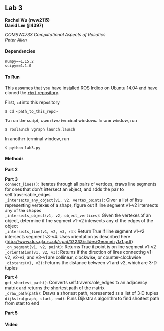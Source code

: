 ## Lab 3
**Rachel Wu (rww2115)**  
**David Lee (jl4397)**

*COMSW4733 Computational Aspects of Robotics*  
*Peter Allen*

#### Dependencies
```
numpy==1.15.2
scipy==1.1.0
```

#### To Run
This assumes that you have installed ROS Indigo on Ubuntu 14.04 and have cloned the [`rbx1` repository](https://github.com/pirobot/rbx1).

First, `cd` into this repository
```
$ cd <path_to_this_repo>
```

To run the script, open two terminal windows. In one window, run
```
$ roslaunch vgraph launch.launch
```

In another terminal window, run
```
$ python lab3.py
```

#### Methods
**Part 2**  

**Part 3**  
`connect_lines()`: Iterates through all pairs of vertices, draws line segments for ones that don't intersect an object, and adds the pair to self.traversable_edges  
`_intersects_any_object(v1, v2, vertex_points)`: Given a list of lists representing vertexes of a shape, figure out if line segment v1-v2 intersects any of the shapes  
`_intersects_object(v1, v2, object_vertices)`: Given the vertexes of an object, determine if line segment v1-v2 intersects any of the edges of the object  
`_intersects_line(v1, v2, v3, v4)`: Return True if line segment v1-v2 intersects segment v3-v4. Uses orientation as described here (http://www.dcs.gla.ac.uk/~pat/52233/slides/Geometry1x1.pdf)  
`_on_segment(v1, v2, point)`: Returns True if point is on line segment v1-v2  
`_orientation(v1, v2, v3)`: Returns if the direction of lines connecting v1-v2, v2-v3, and v3-v1 are collinear, clockwise, or counter-clockwise  
`_distance(v1, v2)`: Returns the distance between v1 and v2, which are 3-D tuples  

**Part 4**  
`get_shortest_path()`: Converts self.traversable_edges to an adjacency matrix and returns the shortest path of the matrix  
`_draw_path(path)`: Draws a shortest path, represented as a list of 3-D tuples  
`dijkstra(graph, start, end)`: Runs Dijkstra's algorithm to find shortest path from start to end  

**Part 5**  


#### Video
